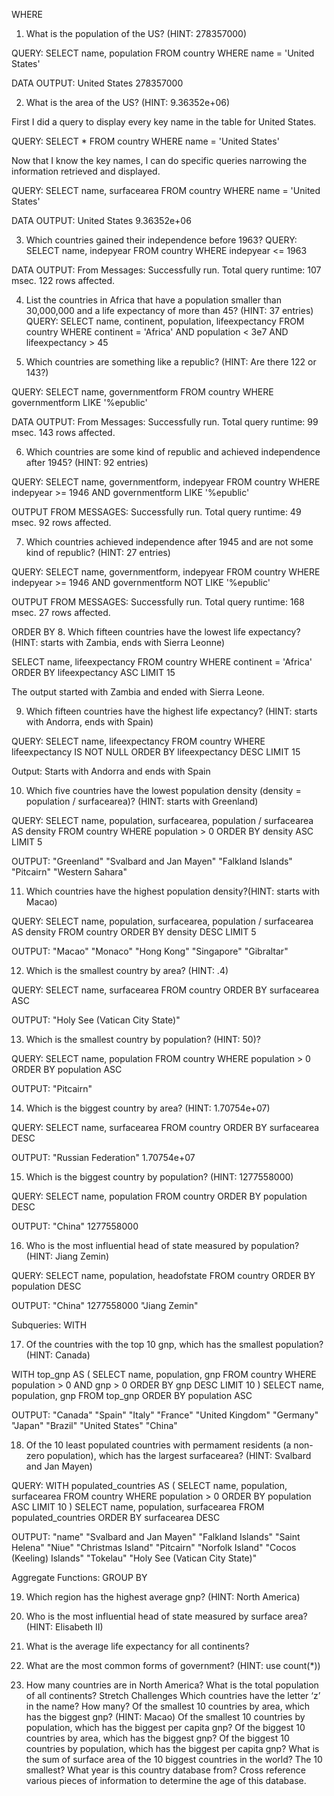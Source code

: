 WHERE
1. What is the population of the US? (HINT: 278357000)

QUERY:
SELECT name, population
FROM country
WHERE name = 'United States'

DATA OUTPUT:
United States   278357000

2. What is the area of the US? (HINT: 9.36352e+06)

First I did a query to display every key name in the table for United States.

QUERY:
SELECT *
FROM country
WHERE name = 'United States'

Now that I know the key names, I can do specific queries narrowing the information retrieved and displayed.

QUERY:
SELECT name, surfacearea
FROM country
WHERE name = 'United States'

DATA OUTPUT: 
United States   9.36352e+06

3. Which countries gained their independence before 1963?
QUERY:
SELECT name, indepyear
FROM country
WHERE indepyear <= 1963

DATA OUTPUT:
From Messages:
Successfully run. Total query runtime: 107 msec.
122 rows affected.

4. List the countries in Africa that have a population smaller than 30,000,000 and a life expectancy of more than 45? (HINT: 37 entries)
 QUERY:
SELECT name, continent, population, lifeexpectancy
FROM country
WHERE continent = 'Africa' AND population < 3e7 AND lifeexpectancy > 45

5. Which countries are something like a republic? (HINT: Are there 122 or 143?)

QUERY: 
SELECT name, governmentform
FROM country
WHERE governmentform 
LIKE '%epublic'

DATA OUTPUT:
From Messages:
Successfully run. Total query runtime: 99 msec.
143 rows affected.

6. Which countries are some kind of republic and achieved independence after 1945? (HINT: 92 entries)

QUERY:
SELECT name, governmentform, indepyear
FROM country
WHERE indepyear >= 1946 AND governmentform 
LIKE '%epublic'

OUTPUT FROM MESSAGES:
Successfully run. Total query runtime: 49 msec.
92 rows affected.

7. Which countries achieved independence after 1945 and are not some kind of republic? (HINT: 27 entries)

QUERY:
SELECT name, governmentform, indepyear
FROM country
WHERE indepyear >= 1946 AND governmentform NOT
LIKE '%epublic'

OUTPUT FROM MESSAGES:
Successfully run. Total query runtime: 168 msec.
27 rows affected.

ORDER BY
8. Which fifteen countries have the lowest life expectancy? (HINT: starts with Zambia, ends with Sierra Leonne)

SELECT name, lifeexpectancy
FROM country
WHERE continent = 'Africa'
ORDER BY lifeexpectancy ASC
LIMIT 15

The output started with Zambia and ended with Sierra Leone.

9. Which fifteen countries have the highest life expectancy? (HINT: starts with Andorra, ends with Spain)

QUERY:
SELECT name, lifeexpectancy
FROM country
WHERE lifeexpectancy IS NOT NULL 
ORDER BY lifeexpectancy DESC
LIMIT 15

Output: Starts with Andorra and ends with Spain

10. Which five countries have the lowest population density (density = population / surfacearea)? (HINT: starts with Greenland)

QUERY:
SELECT name, population, surfacearea, population / surfacearea AS density
FROM country
WHERE population > 0
ORDER BY density ASC
LIMIT 5

OUTPUT: 
"Greenland"
"Svalbard and Jan Mayen"
"Falkland Islands"
"Pitcairn"
"Western Sahara"

11. Which countries have the highest population density?(HINT: starts with Macao)

QUERY:
SELECT name, population, surfacearea, population / surfacearea AS density
FROM country
ORDER BY density DESC
LIMIT 5

OUTPUT:
"Macao"
"Monaco"
"Hong Kong"
"Singapore"
"Gibraltar"

12. Which is the smallest country by area? (HINT: .4)

QUERY:
SELECT name, surfacearea
FROM country
ORDER BY surfacearea ASC

OUTPUT: "Holy See (Vatican City State)"


13. Which is the smallest country by population? (HINT: 50)?

QUERY:
SELECT name, population
FROM country
WHERE population > 0
ORDER BY population ASC

OUTPUT: "Pitcairn"

14. Which is the biggest country by area? (HINT: 1.70754e+07)

QUERY:
SELECT name, surfacearea
FROM country
ORDER BY surfacearea DESC

OUTPUT: "Russian Federation"	1.70754e+07

15. Which is the biggest country by population? (HINT: 1277558000)

QUERY:
SELECT name, population
FROM country
ORDER BY population DESC

OUTPUT: "China"	1277558000

16. Who is the most influential head of state measured by population? (HINT: Jiang Zemin)

QUERY:
SELECT name, population, headofstate
FROM country
ORDER BY population DESC

OUTPUT: "China"	1277558000	"Jiang Zemin"

Subqueries: WITH

17. Of the countries with the top 10 gnp, which has the smallest population? (HINT: Canada)

WITH top_gnp AS (
	SELECT name, population, gnp
	FROM country
	WHERE population > 0
	AND gnp > 0
	ORDER BY gnp DESC
	LIMIT 10
	)
SELECT name, population, gnp
FROM top_gnp
ORDER BY population ASC 

OUTPUT:
"Canada"
"Spain"
"Italy"
"France"
"United Kingdom"
"Germany"
"Japan"
"Brazil"
"United States"
"China"

18. Of the 10 least populated countries with permament residents (a non-zero population), which has the largest surfacearea? (HINT: Svalbard and Jan Mayen)

QUERY: 
WITH populated_countries AS (
	SELECT name, population, surfacearea
	FROM country
	WHERE population > 0
	ORDER BY population ASC
	LIMIT 10
	)
SELECT name, population, surfacearea
FROM populated_countries
ORDER BY surfacearea DESC 

OUTPUT: "name"
"Svalbard and Jan Mayen"
"Falkland Islands"
"Saint Helena"
"Niue"
"Christmas Island"
"Pitcairn"
"Norfolk Island"
"Cocos (Keeling) Islands"
"Tokelau"
"Holy See (Vatican City State)"


Aggregate Functions: GROUP BY

19. Which region has the highest average gnp? (HINT: North America)


20. Who is the most influential head of state measured by surface area? (HINT: Elisabeth II)
21. What is the average life expectancy for all continents?
22. What are the most common forms of government? (HINT: use count(*))
23. How many countries are in North America?
What is the total population of all continents?
Stretch Challenges
Which countries have the letter ‘z’ in the name? How many?
Of the smallest 10 countries by area, which has the biggest gnp? (HINT: Macao)
Of the smallest 10 countries by population, which has the biggest per capita gnp?
Of the biggest 10 countries by area, which has the biggest gnp?
Of the biggest 10 countries by population, which has the biggest per capita gnp?
What is the sum of surface area of the 10 biggest countries in the world? The 10 smallest?
What year is this country database from? Cross reference various pieces of information to determine the age of this database.